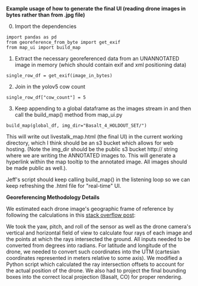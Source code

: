 
**Example usage of how to generate the final UI (reading drone images in bytes rather than from .jpg file)**

0. Import the dependencies
```
import pandas as pd
from georeference_from_byte import get_exif
from map_ui import build_map
```

1. Extract the necessary georeferenced data from an UNANNOTATED image in memory (which should contain exif and xml positioning data)
```
single_row_df = get_exif(image_in_bytes)
```
2. Join in the yolov5 cow count

```
single_row_df["cow_count"] = 5
```

3. Keep appending to a global dataframe as the images stream in and then call the build_map() method from map_ui.py

```
build_map(global_df, img_dir="Basalt_4_HOLDOUT_SET/")
```

This will write out livestalk_map.html (the final UI) in the current working directory, which I think should be an s3 bucket which allows for web hosting.
(Note the img_dir should be the public s3 bucket http:// string where we are writing the ANNOTATED images to. This will generate a hyperlink within the map tooltip to the annotated image. All images should be made public as well.).

Jeff's script should keep calling build_map() in the listening loop so we can keep refreshing the .html file for "real-time" UI.

**Georeferencing Methodology Details**

We estimated each drone image's geographic frame of reference by following the calculations in this [stack overflow post](https://stackoverflow.com/questions/38099915/calculating-coordinates-of-an-oblique-aerial-image):


We took the yaw, pitch, and roll of the sensor as well as the drone camera's vertical and horizontal field of view to calculate four rays of each image and the points at which the rays intersected the ground. All inputs needed to be converted from degrees into radians. For latitude and longitude of the drone, we needed to convert such coordinates into the UTM (cartesian coordinates represented in meters relative to some axis). We modified a Python script which calculated the ray intersection offsets to account for the actual position of the drone. We also had to project the final bounding boxes into the correct local projection (Basalt, CO) for proper rendering.
